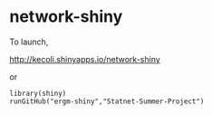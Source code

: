 network-shiny
=============

To launch,

http://kecoli.shinyapps.io/network-shiny

or

```
library(shiny)
runGitHub("ergm-shiny","Statnet-Summer-Project")
```
